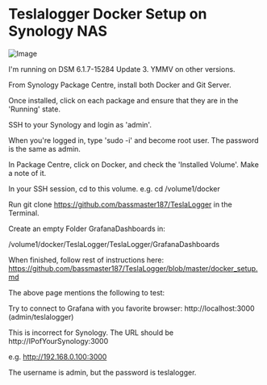 # Teslalogger Docker Setup on Synology NAS

![Image](https://raw.githubusercontent.com/bassmaster187/TeslaLogger/master/TeslaLogger/screenshots/docker-synology.PNG)

I'm running on DSM 6.1.7-15284 Update 3. YMMV on other versions.


From Synology Package Centre, install both Docker and Git Server.

Once installed, click on each package and ensure that they are in the 'Running' state.

SSH to your Synology and login as 'admin'.

When you're logged in, type 'sudo -i' and become root user. The password is the same as admin.

In Package Centre, click on Docker, and check the 'Installed Volume'. Make a note of it.

In your SSH session, cd to this volume. e.g. cd /volume1/docker

Run git clone https://github.com/bassmaster187/TeslaLogger in the Terminal.

Create an empty Folder GrafanaDashboards in:

/volume1/docker/TeslaLogger/TeslaLogger/GrafanaDashboards

When finished, follow rest of instructions here: https://github.com/bassmaster187/TeslaLogger/blob/master/docker_setup.md

The above page mentions the following to test:

Try to connect to Grafana with you favorite browser: http://localhost:3000 (admin/teslalogger)


This is incorrect for Synology. The URL should be http://IPofYourSynology:3000

e.g. http://192.168.0.100:3000

The username is admin, but the password is teslalogger.

